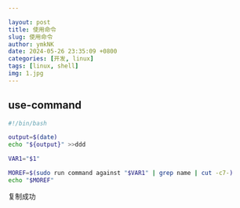 ```yaml
---

layout: post
title: 使用命令
slug: 使用命令
author: ymkNK
date: 2024-05-26 23:35:09 +0800
categories: [开发, linux]
tags: [linux, shell]
img: 1.jpg
---
```



## use-command

```sh
#!/bin/bash

output=$(date)
echo "${output}" >>ddd

VAR1="$1"

MOREF=$(sudo run command against "$VAR1" | grep name | cut -c7-)
echo "$MOREF"

```
复制成功
